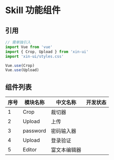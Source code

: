 # Skill 功能组件

## 引用
```js
// 需单独引入
import Vue from 'vue'
import { Crop, Upload } from 'xin-ui'
import 'xin-ui/styles.css'

Vue.use(Crop)
Vue.use(Upload)
```

## 组件列表

| 序号 | 模块名称 | 中文名称 | 开发状态 |
| - | - | - | - |
| 1 | Crop | 裁切器 | <xin-icon name="close"/> |
| 2 | Upload | 上传 | <xin-icon name="seleted"/> |
| 3 | password | 密码输入器 | <xin-icon name="close"/> |
| 4 | Upload | 登录验证 | <xin-icon name="close"/> |
| 5 | Editor | 富文本编辑器 | <xin-icon name="close"/> |

